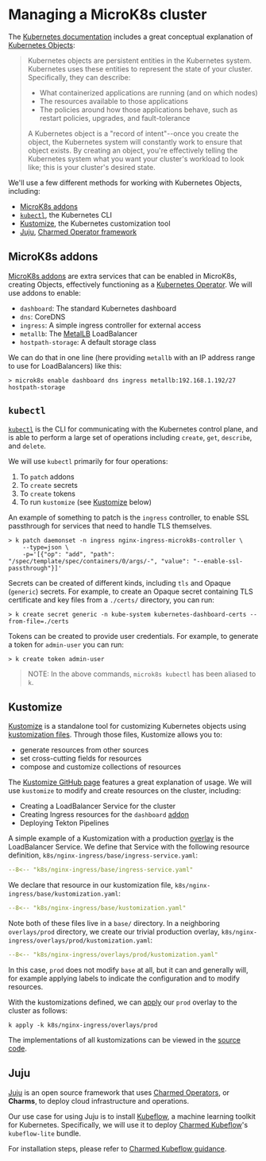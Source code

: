 # Managing a MicroK8s cluster

The
[Kubernetes documentation](https://kubernetes.io/docs/)
includes a great conceptual explanation of
[Kubernetes Objects](https://kubernetes.io/docs/concepts/overview/working-with-objects/kubernetes-objects/):

> Kubernetes objects are persistent entities in the Kubernetes system.
> Kubernetes uses these entities to represent the state of your cluster.
> Specifically, they can describe:
>
> * What containerized applications are running (and on which nodes)
> * The resources available to those applications
> * The policies around how those applications behave, such as restart
>   policies, upgrades, and fault-tolerance
>
> A Kubernetes object is a "record of intent"--once you create the object, the
> Kubernetes system will constantly work to ensure that object exists. By
> creating an object, you're effectively telling the Kubernetes system what you
> want your cluster's workload to look like; this is your cluster's desired
> state.

We'll use a few different methods for working with Kubernetes Objects,
including:

* [MicroK8s addons](#microk8s-addons)
* [`kubectl`](#kubectl), the Kubernetes CLI
* [Kustomize](#kustomize), the Kubernetes customization tool
* [Juju](#juju), [Charmed Operator framework](https://juju.is/)

## MicroK8s addons

[MicroK8s addons](https://microk8s.io/docs/addons) are extra services that
can be enabled in MicroK8s, creating Objects, effectively functioning as a
[Kubernetes Operator](https://kubernetes.io/docs/concepts/extend-kubernetes/operator/).
We will use addons to enable:

* `dashboard`: The standard Kubernetes dashboard
* `dns`: CoreDNS
* `ingress`: A simple ingress controller for external access
* `metallb`: The [MetalLB](https://metallb.universe.tf/) LoadBalancer
* `hostpath-storage`: A default storage class

We can do that in one line (here providing `metallb` with an IP address
range to use for LoadBalancers) like this:

```shell
> microk8s enable dashboard dns ingress metallb:192.168.1.192/27 hostpath-storage
```

## `kubectl`

[`kubectl`](https://kubernetes.io/docs/reference/kubectl/) is the CLI for
communicating with the Kubernetes control plane, and is able to perform
a large set of operations including `create`, `get`, `describe`, and `delete`.

We will use `kubectl` primarily for four operations:

1. To `patch` addons
2. To `create` secrets
3. To `create` tokens
4. To run `kustomize` (see [Kustomize](#kustomize) below)

An example of something to patch is the `ingress` controller, to enable
SSL passthrough for services that need to handle TLS themselves.

```shell
> k patch daemonset -n ingress nginx-ingress-microk8s-controller \
    --type=json \
    -p='[{"op": "add", "path": "/spec/template/spec/containers/0/args/-", "value": "--enable-ssl-passthrough"}]'
```

Secrets can be created of different kinds, including `tls` and Opaque
(`generic`) secrets. For example, to create an Opaque secret containing
TLS certificate and key files from a `./certs/` directory, you can run:

```shell
> k create secret generic -n kube-system kubernetes-dashboard-certs --from-file=./certs
```

Tokens can be created to provide user credentials. For example, to generate
a token for `admin-user` you can run:

```shell
> k create token admin-user
```

> NOTE: In the above commands, `microk8s kubectl` has been aliased to `k`.

## Kustomize

[Kustomize](https://kubernetes.io/docs/tasks/manage-kubernetes-objects/kustomization/)
is a standalone tool for customizing Kubernetes objects using
[kustomization files](https://kubectl.docs.kubernetes.io/references/kustomize/glossary/#kustomization).
Through those files, Kustomize allows you to:

* generate resources from other sources
* set cross-cutting fields for resources
* compose and customize collections of resources

The [Kustomize GitHub page](https://github.com/kubernetes-sigs/kustomize)
features a great explanation of usage. We will use `kustomize` to modify and
create resources on the cluster, including:

* Creating a LoadBalancer Service for the cluster
* Creating Ingress resources for the `dashboard` [addon](#microk8s-addons)
* Deploying Tekton Pipelines

A simple example of a Kustomization with a production
[overlay](https://kubectl.docs.kubernetes.io/references/kustomize/glossary/#overlay)
is the LoadBalancer Service. We define that Service with the following
resource definition, `k8s/nginx-ingress/base/ingress-service.yaml`:

```yaml
--8<-- "k8s/nginx-ingress/base/ingress-service.yaml"
```

We declare that resource in our kustomization file,
`k8s/nginx-ingress/base/kustomization.yaml`:

```yaml
--8<-- "k8s/nginx-ingress/base/kustomization.yaml"
```

Note both of these files live in a `base/` directory. In a neighboring
`overlays/prod` directory, we create our trivial production overlay,
`k8s/nginx-ingress/overlays/prod/kustomization.yaml`:

```yaml
--8<-- "k8s/nginx-ingress/overlays/prod/kustomization.yaml"
```

In this case, `prod` does not modify `base` at all, but it can and generally
will, for example applying labels to indicate the configuration and to
modify resources.

With the kustomizations defined, we can
[apply](https://kubernetes.io/docs/tasks/manage-kubernetes-objects/kustomization/#how-to-apply-view-delete-objects-using-kustomize)
our `prod` overlay to the cluster as follows:

```shell
k apply -k k8s/nginx-ingress/overlays/prod
```

The implementations of all kustomizations can be viewed in the
[source code](https://github.com/McClunatic/k8s-learning/tree/main/k8s/).

## Juju

[Juju](https://juju.is/) is an open source framework that uses
[Charmed Operators](https://juju.is/docs/sdk/charmed-operators), or **Charms**,
to deploy cloud infrastructure and operations.

Our use case for using Juju is to install
[Kubeflow](https://www.kubeflow.org/), a machine learning toolkit for
Kubernetes. Specifically, we will use it to deploy
[Charmed Kubeflow](https://charmed-kubeflow.io/)'s `kubeflow-lite` bundle.

For installation steps, please refer to
[Charmed Kubeflow guidance](https://charmed-kubeflow.io/docs/install).
